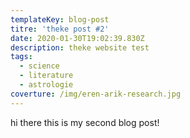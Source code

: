 ```yaml
---
templateKey: blog-post
titre: 'theke post #2'
date: 2020-01-30T19:02:39.830Z
description: theke website test
tags:
  - science
  - literature
  - astrologie
coverture: /img/eren-arik-research.jpg
---
```

hi there this is my second blog post!
